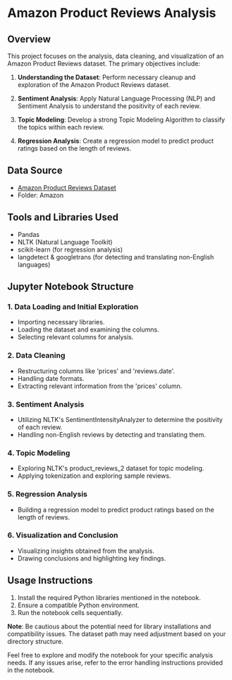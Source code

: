 # Amazon Product Reviews Analysis

## Overview

This project focuses on the analysis, data cleaning, and visualization of an Amazon Product Reviews dataset. The primary objectives include:

1. **Understanding the Dataset**: Perform necessary cleanup and exploration of the Amazon Product Reviews dataset.

2. **Sentiment Analysis**: Apply Natural Language Processing (NLP) and Sentiment Analysis to understand the positivity of each review.

3. **Topic Modeling**: Develop a strong Topic Modeling Algorithm to classify the topics within each review.

4. **Regression Analysis**: Create a regression model to predict product ratings based on the length of reviews.

## Data Source

- [Amazon Product Reviews Dataset](https://www.kaggle.com/datasets/yasserh/amazon-product-reviews-dataset)
- Folder: Amazon

## Tools and Libraries Used

- Pandas
- NLTK (Natural Language Toolkit)
- scikit-learn (for regression analysis)
- langdetect & googletrans (for detecting and translating non-English languages)

## Jupyter Notebook Structure

### 1. Data Loading and Initial Exploration

- Importing necessary libraries.
- Loading the dataset and examining the columns.
- Selecting relevant columns for analysis.

### 2. Data Cleaning

- Restructuring columns like 'prices' and 'reviews.date'.
- Handling date formats.
- Extracting relevant information from the 'prices' column.

### 3. Sentiment Analysis

- Utilizing NLTK's SentimentIntensityAnalyzer to determine the positivity of each review.
- Handling non-English reviews by detecting and translating them.

### 4. Topic Modeling

- Exploring NLTK's product_reviews_2 dataset for topic modeling.
- Applying tokenization and exploring sample reviews.

### 5. Regression Analysis

- Building a regression model to predict product ratings based on the length of reviews.

### 6. Visualization and Conclusion

- Visualizing insights obtained from the analysis.
- Drawing conclusions and highlighting key findings.

## Usage Instructions

1. Install the required Python libraries mentioned in the notebook.
2. Ensure a compatible Python environment.
3. Run the notebook cells sequentially.

**Note**: Be cautious about the potential need for library installations and compatibility issues. The dataset path may need adjustment based on your directory structure.

Feel free to explore and modify the notebook for your specific analysis needs. If any issues arise, refer to the error handling instructions provided in the notebook.
